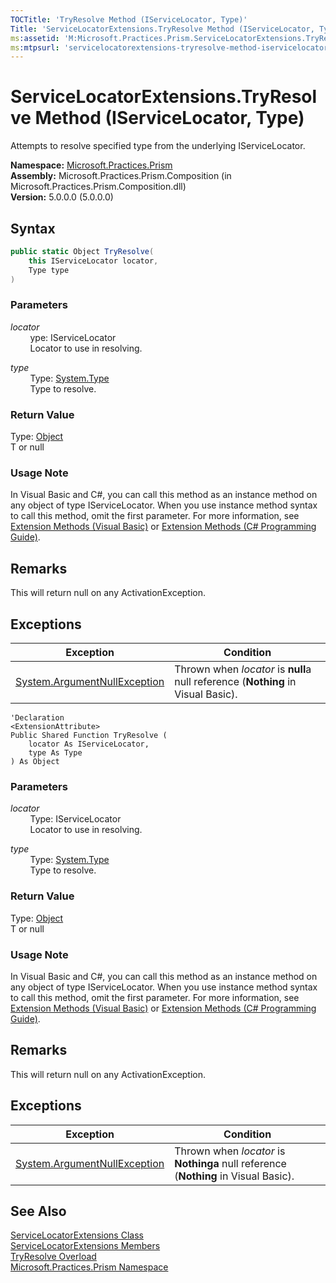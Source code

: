 ```yaml
---
TOCTitle: 'TryResolve Method (IServiceLocator, Type)'
Title: 'ServiceLocatorExtensions.TryResolve Method (IServiceLocator, Type) (Microsoft.Practices.Prism)'
ms:assetid: 'M:Microsoft.Practices.Prism.ServiceLocatorExtensions.TryResolve(Microsoft.Practices.ServiceLocation.IServiceLocator,System.Type)'
ms:mtpsurl: 'servicelocatorextensions-tryresolve-method-iservicelocator-type-mspp.md'
---
```


# ServiceLocatorExtensions.TryResolve Method (IServiceLocator, Type)

Attempts to resolve specified type from the underlying IServiceLocator.

**Namespace:** [Microsoft.Practices.Prism](/patterns-practices/reference/mspp-namespace)  
**Assembly:** Microsoft.Practices.Prism.Composition (in Microsoft.Practices.Prism.Composition.dll)  
**Version:** 5.0.0.0 (5.0.0.0)

## Syntax
```C#
public static Object TryResolve(
	this IServiceLocator locator,
	Type type
)
```
### Parameters
*locator*  
&nbsp;&nbsp;&nbsp;&nbsp;&nbsp;&nbsp;&nbsp;&nbsp;ype: IServiceLocator   
&nbsp;&nbsp;&nbsp;&nbsp;&nbsp;&nbsp;&nbsp;&nbsp;Locator to use in resolving.

*type*  
&nbsp;&nbsp;&nbsp;&nbsp;&nbsp;&nbsp;&nbsp;&nbsp;Type: [System.Type](http://msdn.microsoft.com/en-us/library/42892f65)   
&nbsp;&nbsp;&nbsp;&nbsp;&nbsp;&nbsp;&nbsp;&nbsp;Type to resolve.

### Return Value

Type: [Object](http://msdn.microsoft.com/en-us/library/e5kfa45b)   
T or null
### Usage Note

In Visual Basic and C\#, you can call this method as an instance method on any object of type IServiceLocator. When you use instance method syntax to call this method, omit the first parameter. For more information, see [Extension Methods (Visual Basic)](http://msdn.microsoft.com/en-us/library/bb384936.aspx) or [Extension Methods (C\# Programming Guide)](http://msdn.microsoft.com/en-us/library/bb383977.aspx).

## Remarks

 This will return null on any ActivationException.
## Exceptions

| Exception                                                                             | Condition                                                                            |
|---------------------------------------------------------------------------------------|--------------------------------------------------------------------------------------|
| [System.ArgumentNullException](http://msdn.microsoft.com/en-us/library/27426hcy) | Thrown when *locator* is **null**a null reference (**Nothing** in Visual Basic). |

```VB
'Declaration
<ExtensionAttribute> 
Public Shared Function TryResolve ( 
	locator As IServiceLocator,
	type As Type
) As Object
```

### Parameters
*locator*  
&nbsp;&nbsp;&nbsp;&nbsp;&nbsp;&nbsp;&nbsp;&nbsp;Type: IServiceLocator   
&nbsp;&nbsp;&nbsp;&nbsp;&nbsp;&nbsp;&nbsp;&nbsp;Locator to use in resolving.

*type*  
&nbsp;&nbsp;&nbsp;&nbsp;&nbsp;&nbsp;&nbsp;&nbsp;Type: [System.Type](http://msdn.microsoft.com/en-us/library/42892f65)   
&nbsp;&nbsp;&nbsp;&nbsp;&nbsp;&nbsp;&nbsp;&nbsp;Type to resolve.

### Return Value

Type: [Object](http://msdn.microsoft.com/en-us/library/e5kfa45b)   
T or null
### Usage Note

In Visual Basic and C\#, you can call this method as an instance method on any object of type IServiceLocator. When you use instance method syntax to call this method, omit the first parameter. For more information, see [Extension Methods (Visual Basic)](http://msdn.microsoft.com/en-us/library/bb384936.aspx) or [Extension Methods (C\# Programming Guide)](http://msdn.microsoft.com/en-us/library/bb383977.aspx).

## Remarks

 This will return null on any ActivationException.

## Exceptions


| Exception                                                                             | Condition                                                                            |
|---------------------------------------------------------------------------------------|--------------------------------------------------------------------------------------|
| [System.ArgumentNullException](http://msdn.microsoft.com/en-us/library/27426hcy) | Thrown when *locator* is **Nothinga** null reference (**Nothing** in Visual Basic). |

## See Also

[ServiceLocatorExtensions Class](/patterns-practices/reference/servicelocatorextensions-class-mspp)  
[ServiceLocatorExtensions Members](/patterns-practices/reference/servicelocatorextensions-members-mspp)  
[TryResolve Overload](/patterns-practices/reference/servicelocatorextensions-tryresolve-method-mspp)  
[Microsoft.Practices.Prism Namespace](/patterns-practices/reference/mspp-namespace)  